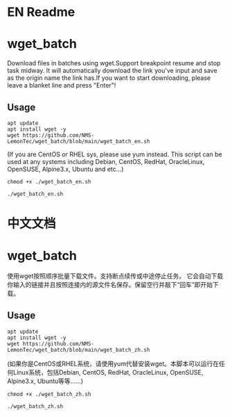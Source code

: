 # EN Readme
# wget_batch 
Download files in batches using wget.Support breakpoint resume and stop task midway.
It will automatically download the link you've input and save as the origin name the link has.If you want to start downloading, please leave a blanket line and press "Enter"!

## Usage

```
apt update
apt install wget -y
wget https://github.com/NMS-LemonTec/wget_batch/blob/main/wget_batch_en.sh
```
(If you are CentOS or RHEL sys, please use yum instead. This script can be used at any systems including Debian, CentOS, RedHat, OracleLinux, OpenSUSE, Alpine3.x, Ubuntu and etc...)

```
chmod +x ./wget_batch_en.sh
```


```
./wget_batch_en.sh
```

# 中文文档
# wget_batch
使用wget按照顺序批量下载文件。支持断点续传或中途停止任务。
它会自动下载你输入的链接并且按照连接内的源文件名保存。保留空行并敲下“回车”即开始下载。

## Usage
```
apt update
apt install wget -y
wget https://github.com/NMS-LemonTec/wget_batch/blob/main/wget_batch_zh.sh
```
(如果你是CentOS或RHEL系统，请使用yum代替安装wget。本脚本可以运行在任何Linux系统，包括Debian, CentOS, RedHat, OracleLinux, OpenSUSE, Alpine3.x, Ubuntu等等......)

```
chmod +x ./wget_batch_zh.sh
```


```
./wget_batch_zh.sh
```
